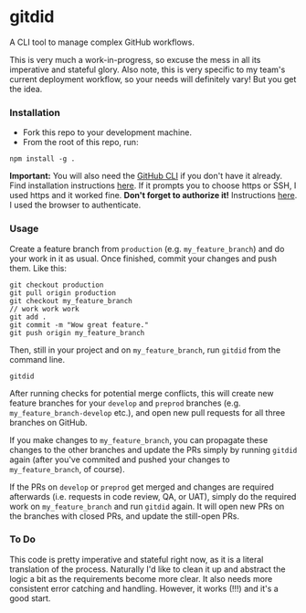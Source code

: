 # gitdid

A CLI tool to manage complex GitHub workflows.

This is very much a work-in-progress, so excuse the mess in all its imperative and stateful glory. Also note, this is very specific to my team's current deployment workflow, so your needs will definitely vary! But you get the idea.

### Installation

- Fork this repo to your development machine.
- From the root of this repo, run:

`npm install -g .`

**Important:** You will also need the [GitHub CLI](https://cli.github.com/) if you don't have it already. Find installation instructions [here](https://github.com/cli/cli#installation). If it prompts you to choose https or SSH, I used https and it worked fine. **Don't forget to authorize it!** Instructions [here](https://cli.github.com/manual/gh_auth_login). I used the browser to authenticate.

### Usage

Create a feature branch from `production` (e.g. `my_feature_branch`) and do your work in it as usual. Once finished, commit your changes and push them. Like this:

```
git checkout production
git pull origin production
git checkout my_feature_branch
// work work work
git add .
git commit -m "Wow great feature."
git push origin my_feature_branch
```

Then, still in your project and on `my_feature_branch`, run `gitdid` from the command line.

```
gitdid
```

After running checks for potential merge conflicts, this will create new feature branches for your `develop` and `preprod` branches (e.g. `my_feature_branch-develop` etc.), and open new pull requests for all three branches on GitHub.

If you make changes to `my_feature_branch`, you can propagate these changes to the other branches and update the PRs simply by running `gitdid` again (after you've commited and pushed your changes to `my_feature_branch`, of course).

If the PRs on `develop` or `preprod` get merged and changes are required afterwards (i.e. requests in code review, QA, or UAT), simply do the required work on `my_feature_branch` and run `gitdid` again. It will open new PRs on the branches with closed PRs, and update the still-open PRs.

### To Do

This code is pretty imperative and stateful right now, as it is a literal translation of the process. Naturally I'd like to clean it up and abstract the logic a bit as the requirements become more clear. It also needs more consistent error catching and handling. However, it works (!!!) and it's a good start.